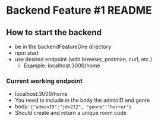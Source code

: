 # Backend Feature #1 README

## How to start the backend

- be in the backendFeatureOne directory
- npm start
- use desired endpoint (with browser, postman, curl, etc.)
  - Example: localhost:3000/home

### Current working endpoint

- localhost:3000/home
- You need to include in the body the adminID and genre
- body: `{"adminID":"jdx212", "genre":"horror"} `
- Should create and return a unique room code
